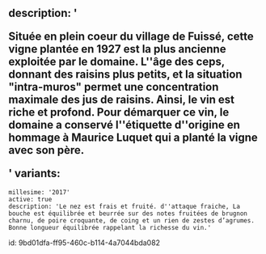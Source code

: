 description: '<p>Située en plein coeur du village de Fuissé, cette vigne plantée en 1927 est la plus ancienne exploitée par le domaine. L''âge des ceps, donnant des raisins plus petits, et la situation "intra-muros" permet une concentration maximale des jus de raisins. Ainsi, le vin est riche et profond. Pour démarquer ce vin, le domaine a conservé l''étiquette d''origine en hommage à Maurice Luquet qui a planté la vigne avec son père.</p>'
variants:
  -
    millesime: '2017'
    active: true
    description: 'Le nez est frais et fruité. d''attaque fraiche, La bouche est équilibrée et beurrée sur des notes fruitées de brugnon charnu, de poire croquante, de coing et un rien de zestes d’agrumes. Bonne longueur équilibrée rappelant la richesse du vin.'
id: 9bd01dfa-ff95-460c-b114-4a7044bda082

